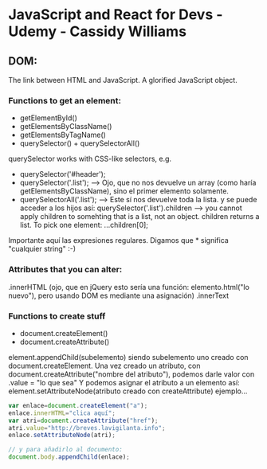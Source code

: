 # JavaScript and React for Devs - Udemy - Cassidy Williams

## DOM:
The link between HTML and JavaScript.
A glorified JavaScript object.

### Functions to get an element:
* getElementById()
* getElementsByClassName()
* getElementsByTagName()
* querySelector() + querySelectorAll()

querySelector works with CSS-like selectors, e.g.
* querySelector('#header');
* querySelector('.list');
--> Ojo, que no nos devuelve un array (como haría getElementsByClassName), sino el primer elemento solamente.
* querySelectorAll('.list');
--> Este sí nos devuelve toda la lista.
y se puede acceder a los hijos así:
querySelector('.list').children
--> you cannot apply children to somehting that is a list, not an object.
children returns a list. To pick one element: ...children[0];

Importante aquí las expresiones regulares. Digamos que * significa "cualquier string" :-)
### Attributes that you can alter:
.innerHTML
(ojo, que en jQuery esto sería una función: elemento.html("lo nuevo"), pero usando DOM es mediante una asignación)
.innerText

### Functions to create stuff
* document.createElement()
* document.createAttribute()

element.appendChild(subelemento) siendo subelemento uno creado con document.createElement.
Una vez creado un atributo, con document.createAttribute("nombre del atributo"), podemos darle valor con .value = "lo que sea"
Y podemos asignar el atributo a un elemento así:
element.setAttributeNode(atributo creado con createAttribute)
ejemplo...
```javascript
var enlace=document.createElement("a");
enlace.innerHTML="clica aquí";
var atri=document.createAttribute("href");
atri.value="http://breves.lavigilanta.info";
enlace.setAttributeNode(atri);

// y para añadirlo al documento:
document.body.appendChild(enlace);
```
